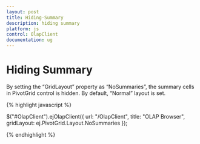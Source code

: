```yaml
---
layout: post
title: Hiding-Summary
description: hiding summary
platform: js
control: OlapClient
documentation: ug
---
```


# Hiding Summary

By setting the “GridLayout” property as “NoSummaries”, the summary cells in PivotGrid control is hidden. By default, “Normal” layout is set.

{% highlight javascript %}

$("#OlapClient").ejOlapClient({
        url: "/OlapClient",
        title: "OLAP Browser",
        gridLayout: ej.PivotGrid.Layout.NoSummaries
    });
    
{% endhighlight %}

